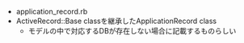 - application_record.rb
- ActiveRecord::Base classを継承したApplicationRecord class
  - モデルの中で対応するDBが存在しない場合に記載するものらしい